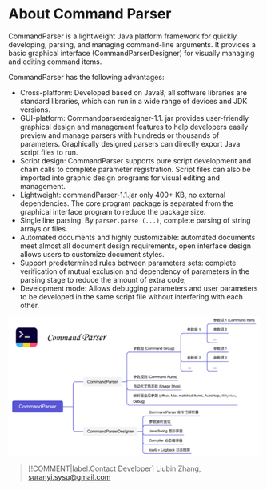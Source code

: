 
# About Command Parser

CommandParser is a lightweight Java platform framework for quickly developing, parsing, and managing command-line arguments. It provides a basic graphical interface (CommandParserDesigner) for visually managing and editing command items.

CommandParser has the following advantages:

- Cross-platform: Developed based on Java8, all software libraries are standard libraries, which can run in a wide range of devices and JDK versions.
- GUI-platform: Commandparserdesigner-1.1. jar provides user-friendly graphical design and management features to help developers easily preview and manage parsers with hundreds or thousands of parameters. Graphically designed parsers can directly export Java script files to run.
- Script design: CommandParser supports pure script development and chain calls to complete parameter registration. Script files can also be imported into graphic design programs for visual editing and management.
- Lightweight: commandParser-1.1.jar only 400+ KB, no external dependencies. The core program package is separated from the graphical interface program to reduce the package size.
- Single line parsing: By `parser.parse (...)`, complete parsing of string arrays or files.
- Automated documents and highly customizable: automated documents meet almost all document design requirements, open interface design allows users to customize document styles.
- Support predetermined rules between parameters sets: complete verification of mutual exclusion and dependency of parameters in the parsing stage to reduce the amount of extra code;
- Development mode: Allows debugging parameters and user parameters to be developed in the same script file without interfering with each other.

![CommandParserFrame](../image/CommandParserFrame.png)

> [!COMMENT|label:Contact Developer]
> Liubin Zhang, suranyi.sysu@gmail.com